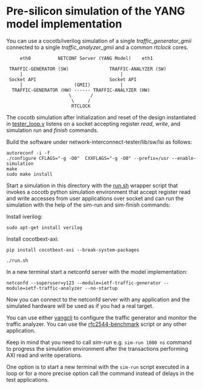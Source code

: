 # Pre-silicon simulation of the YANG model implementation

You can use a cocotb/iverilog simulation of a single *traffic_generator_gmii* connected to a single *traffic_analyzer_gmii* and a common *rtclock* cores.

```
     eth0          NETCONF Server (YANG Model)    eth1

 TRAFFIC-GENERATOR (SW)               TRAFFIC-ANALYZER (SW)
     |                                    |
 Socket API                           Socket API
     |                   (GMII)           |
  TRAFFIC-GENERATOR (HW) ------ TRAFFIC-ANALYZER (HW)
                       \       /
                        \     /
                        RTCLOCK
```

The cocotb simulation after initialization and reset of the design instantiated in [tester_loop.v](tester_loop.v) listens on a socket accepting register *read*, *write*, and simulation *run* and *finish* commands.

Build the software under network-interconnect-tester/lib/sw/lsi as follows:

```
autoreconf -i -f
./configure CFLAGS="-g -O0"  CXXFLAGS="-g -O0" --prefix=/usr --enable-simulation
make
sudo make install
```


Start a simulation in this directory with the [run.sh](run.sh) wrapper script that invokes a cocotb python simulation environment
that accept register read and write accesses from user applications over socket and can run the simulation with the help
of the sim-run and sim-finish commands:

Install iverilog:
```
sudo apt-get install verilog
```

Install cocotbext-axi:
```
pip install cocotbext-axi --break-system-packages
```

```
./run.sh
```


In a new terminal start a netconfd server with the model implementation:
```
netconfd --superuser=y123 --module=ietf-traffic-generator --module=ietf-traffic-analyzer --no-startup
```

Now you can connect to the netconfd server with any application and the simulated hardware will be used as if you had a real target.

You can use either [yangcli](https://packages.debian.org/sid/yangcli) to configure the traffic generator and monitor the traffic analyzer. You can use the [rfc2544-benchmark](https://github.com/lightside-instruments/rfc2544-benchmark) script or any other application.

Keep in mind that you need to call *sim-run* e.g. `sim-run 1000 ns` command to progress the simulation environment after the transactions performing AXI
read and write operations.

One option is to start a new terminal with the `sim-run` script executed in a loop or for a more precise option call the command instead of delays in the test applications.


